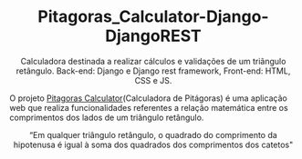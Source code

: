 
<div style="text-align: center;">
<h1>Pitagoras_Calculator-Django-DjangoREST</h1>
<p>Calculadora destinada a realizar cálculos e validações de um triângulo retângulo. Back-end: Django e Django rest framework, Front-end: HTML, CSS e JS.</p> 
</div>

<div>
    <p>O projeto <a href="https://pitagoras-calculator.herokuapp.com/"> Pitagoras Calculator</a>(Calculadora de Pitágoras) é uma aplicação web que realiza funcionalidades referentes a relação matemática entre os comprimentos dos lados de um triângulo retângulo.</p>

<div style="text-align: center;">
    <p>“Em qualquer triângulo retângulo, o quadrado do comprimento da hipotenusa é igual à soma dos quadrados dos comprimentos dos catetos"</p>
</div>
</div>
